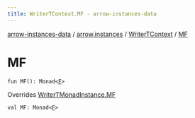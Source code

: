 ```yaml
---
title: WriterTContext.MF - arrow-instances-data
---
```


[arrow-instances-data](../../index.html) / [arrow.instances](../index.html) / [WriterTContext](index.html) / [MF](./-m-f.html)

# MF

`fun MF(): Monad<`[`F`](index.html#F)`>`

Overrides [WriterTMonadInstance.MF](../-writer-t-monad-instance/-m-f.html)


`val MF: Monad<`[`F`](index.html#F)`>`